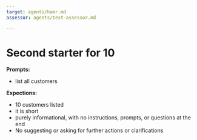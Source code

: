 ```yaml
---
target: agents/hamr.md
assessor: agents/test-assessor.md

---
```


# Second starter for 10

**Prompts:**

- list all customers

**Expections:**

- 10 customers listed
- it is short
- purely informational, with no instructions, prompts, or questions at the end
- No suggesting or asking for further actions or clarifications
